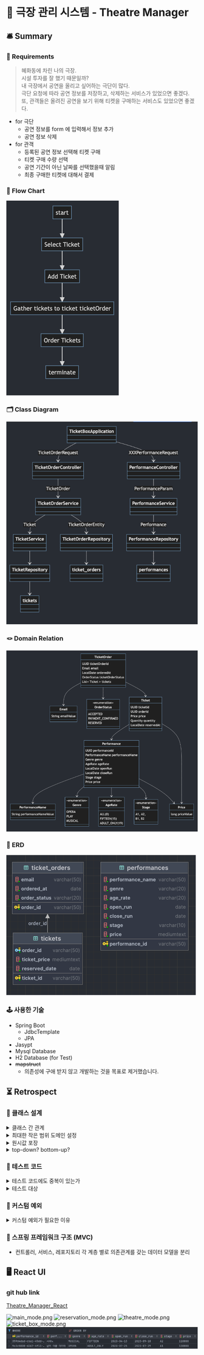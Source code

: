 # 🍿 극장 관리 시스템 - Theatre Manager

## 🛎️ Summary

### 🧩 Requirements
> 혜화동에 차린 나의 극장.<br>
> 시설 투자를 잘 했기 때문일까? <br> 
> 내 극장에서 공연을 올리고 싶어하는 극단이 많다. <br>
> 극단 요청에 따라 공연 정보를 저장하고, 삭제하는 서비스가 있었으면 좋겠다. <br> 
> 또, 관객들은 올려진 공연을 보기 위해 티켓을 구매하는 서비스도 있었으면 좋겠다.

- for 극단
  - 공연 정보를 form 에 입력해서 정보 추가
  - 공연 정보 삭제
- for 관객
  - 등록된 공연 정보 선택해 티켓 구매
  - 티켓 구매 수량 선택
  - 공연 기간이 아닌 날짜를 선택했을때 알림
  - 최종 구매한 티켓에 대해서 결제

### 🧬 Flow Chart
![flow_chart.png](summary%2Fflow_chart.png)

### 🗂️ Class Diagram
![class_diagram.png](summary%2Fclass_diagram.png)

### 🪢 Domain Relation
![domain_relation.png](summary%2Fdomain_relation.png)

### 🍔 ERD
![erd.png](summary%2Ferd.png)

### 🕹️ 사용한 기술
- Spring Boot
  - JdbcTemplate
  - JPA
- Jasypt
- Mysql Database
- H2 Database (for Test)
- ~~mapstruct~~
  - 의존성에 구애 받지 않고 개발하는 것을 목표로 제거했습니다.

## ⏳ Retrospect
### 🎾 클래스 설계
<details>
<summary>클래스 간 관계</summary>
<div markdown="1">

    이번 개인 프로젝트 목표는 짜임새 있는 클래스 설계였습니다.   
    그동안 경험, 습득, 상상했던 클래스 설계를 처음부터 녹여보고 싶었습니다.   
    
    1. 요구사항을 기능별로 분리한다.
    - 영속성 관련 로직을 시점으로 기능을 분리했습니다.
    - 영속성 관련 로직이 가장 덜어낼 것이 없는 최소성을 가진 로직으로 만들고 싶었습니다. 
    2. 필요한 모든 개념을 그림으로 그린다.
    - performance(공연), ticket(티켓), ticket order(티켓주문) 세 개의 개념이 필요했습니다.
    - 주문이 포괄적인 개념이라고 생각해, `티켓` 이라는 비즈니스 개념에 포함된 `주문` 으로 설정했습니다.
    3. 개념 간의 관계를 그림으로 그린다.
    - ERD 보다는 도메인 클래스 간 연결관계를 명확하게 만들고 싶었습니다.
    - 구현 순서를 명확하게 정하고 싶었고, 구현 영역 중 어떤 부분이 다른 개념에 영향을 줄 수 있는지 예상하고 싶었습니다.

</div>
</details>

<details>
<summary>최대한 작은 범위 도메인 설정</summary>
<div markdown="1">

    필요한 모든 개념을 더 이상 쪼갤 수 없는 개념으로 잘게 쪼개고 싶었습니다.   
    그동안 사양변경에 영향이 많은 코드를 작성하면서 느꼈던 분노와 울분을 극복하는 좋은 방법이라고 생각했기 때문입니다.
    
    `주문` 이라는 개념이 포괄적이라고 생각했습니다. 
    `주문` 안에 `티켓` 이 있는 구조라면, `티켓`이외의 개념이 추가할 수록 거대한 클래스가 될 거라고 생각했기 때문입니다.
    
    그래서 `티켓` 이라는 개념에 속한 `티켓 주문` 이라는 클래스로 만들어 새로운 개념이 추가되어도 기존의 로직은 변경하지 않도록 설계했습니다. 
    
    클래스 안에서도 최소성이 유지되었으면 좋겠다고 생각해 원시값 포장을 적극적으로 채용했습니다.
 
</div>
</details>

<details>
<summary>원시값 포장</summary>
<div markdown="1">

    - 도메인 클래스 필드를 모두 원시값으로 포장해 사용했습니다.
    - 도메인 클래스에서 모든 필드에 대한 유효성 검사를 하지 않고, 개별 필드가 자신의 유효성을 판단하고 잘못된 인스턴스 생성을 방지하기 때문에
      낮은 결합, 높은 응집을 만족할 수 있었습니다.
    - 특정 필드에 대한 디버깅이나, 타입변경에도 수정할 곳이 적어, 개발 실수를 미연에 방지하는 좋은 장치인 것 같습니다.
</div>
</details>

<details>
<summary>top-down? bottom-up?</summary>
<div markdown="1">

    설계 당시에는 bottom-up 방식을 채택했습니다.
    작은 개념부터 큰 개념 순으로 구현하는 것입니다.
    
    체감했던 장점이 있습니다.   
    프로그램 근간이 되는 작은 부분만 고려하여 프로그램을 작성하니,
    나중에 프로그램 규모가 커진 시점에서도 원소 부분에 대한 믿음을 가지고 구현할 수 있었습니다.   
    단점도 있었습니다.   
    설계 단계에서 미처 예상하지 못한 부분이 있어 구조 변경이 필요한 경우,   
    이전까지 구현했던 내용의 대부분이 의미가 없어져 제거하고 새로 작성해야 하는 경우가 있었습니다.
    
    다음부터는 도메인 개념을 먼저 만들고,    
    컨트롤러 로직을 만들면서 필요한 기능이 설계에서 충분히 고려했는지 판단한 후에   
    레포지토리 레벨 구현을 하는 방식으로 작업하려고 합니다.
</div>
</details>

### 🍔 테스트 코드
<details>
<summary>테스트 코드에도 중복이 있는가</summary>
<div>
    
    저를 딜레마에 빠지게 한 고민입니다. 
    
    동료분들과도 많은 이야기를 나눠봤지만 각자 개인의 의견이 달라, 어떤 것이 정답이라고 할 수 없는 부분인 것 같습니다. 
    
    결론부터 말씀드리면, 지금의 저는 테스트 코드에도 중복이 있다고 생각합니다.
    특히 테스트 데이터가 중복을 심화하는 주 원인이라고 생각합니다.
    
    필요한 클래스의 필드가 변경될때마다 관련 로직 수정보다 테스트 데이터 수정에 훨씬 많은 리소스가 들어갔습니다. 
    그래서 이번엔 테스트 데이터를 모은 테스트 데이터 클래스를 만들고 이를 활용하는 방식으로 사용했습니다.
    
    제가 객체지향과 선언형을 공부하면서 느꼈던 가장 핵심은 유지보수가 편하고, 영향이 적은 코드를 작성하는 것입니다.
    테스트 데이터를 모든 테스트 클래스마다 새로 작성하는 것이 배움을 역행하는 거라고 생각합니다.
    
    하지만, 테스트 데이터 클래스를 따로 만드니
    
    테스트 FIRST 속성 중에서 isolated 속성을 위반한 것 같은 느낌도 들고,
    하나의 테스트 데이터에 너무 많은 테스트 메소드가 의존하는게 아닌가 라는 생각이 들었습니다.
    또한 @MethodSource 인자로 사용되는 리플랙션이 다른 클래스의 함수를 사용하는 것처럼 포괄적으로 사용해도 좋은 것인지에 대한 의문도 들었습니다.
    
    결론은 정했지만, 앞으로도 계속 고민할 문제라고 생각합니다.

</div>
</details>

<details>
<summary>테스트 대상</summary>
<div>

    이전 과제를 하면서 테스트 관련 피드백에 항상 있던 내용이 있었습니다.
    
    '이 테스트가 꼭 필요한가요?'
    
    테스트 대상을 고려하지 않고 테스트 작성을 했다고 이해했습니다. 
    
    이번 테스트에서는 `로직`과 `데이터 전달` 책임을 인식해 테스트를 작성했습니다. 
    
    컨트롤러는 `데이터 전달`
    서비스와 레포지토리는 `로직` 으로 구분하고, 로직 관련 테스트에 집중했습니다.
    
    또한 서비스에서 필요한 로직을 구현할 수 있도록 하고 싶었기 때문에, mock 객체를 사용하지 않고, 
    
    의존성을 주입받아 테스트했습니다.

</div>
</details>

### 📯 커스텀 예외

<details>
<summary>커스텀 예외가 필요한 이유</summary>
<div>

    이전까지 RuntimeError 를 상속하는 커스텀 예외를 만들어 사용했었습니다.
    프로그램에서 발생하는 모든 예외를 대처할 수 있는 Common 예외였습니다.
    
    이렇게 하니, unchecked exception 까지 굳이 붙잡아서 커스텀 예외로 다시 던지는게 되었습니다.
    
    불필요한 과정이기도 하고, 자바에서 기본적으로 제공하는 예외를 사용하는게 더 범용성 있을거라 판단해,    
    이번 프로젝트에서는 사용하지 않으려고 했습니다. 
    
    하지만, 직접 RuntimeException을 코드에서 던지는 것보다 커스텀 예외를 던져서 처리하는 것이 더 바람직하다는 IDE 조언에 따라,
    이번 프로젝트에서도 커스텀 예외를 만들어 사용했습니다. 
    
    
    이번 프로젝트에서는 지난번 커스텀 예외처럼 Common 개념의 유일한 예외가 아닌, 유형별로 나눠 만들었습니다.
    
    이름이 같은 예외 클래스를 인자로 넘겨주는 ErrorMessage에 따라서 다른 예외로 처리하고 싶지 않았기 때문입니다.

</div>
</details>

### 💊 스프링 프레임워크 구조 (MVC)
- 컨트롤러, 서비스, 레포지토리 각 계층 별로 의존관계를 갖는 데이터 모델을 분리

## 🖥️ React UI
### git hub link
[Theatre_Manager_React](https://github.com/SY97P/Theatre_Manager_React.git)

![main_mode.png](..%2F..%2FReactProjects%2Ftheatre_manager_react%2Fsummary%2Fmain_mode.png)
![reservation_mode.png](..%2F..%2FReactProjects%2Ftheatre_manager_react%2Fsummary%2Freservation_mode.png)
![theatre_mode.png](..%2F..%2FReactProjects%2Ftheatre_manager_react%2Fsummary%2Ftheatre_mode.png)
![ticket_box_mode.png](..%2F..%2FReactProjects%2Ftheatre_manager_react%2Fsummary%2Fticket_box_mode.png)
![db.png](summary%2Fdb.png)